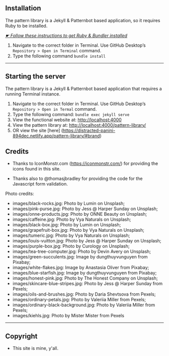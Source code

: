 ## Installation

The pattern library is a Jekyll & Patternbot based application, so it requires Ruby to be installed.

[*☛ Follow these instructions to get Ruby & Bundler installed*](https://learn-the-web.algonquindesign.ca/courses/web-dev-4/install-more-developer-tools/)

1. Navigate to the correct folder in Terminal. Use GitHub Desktop’s `Repository > Open in Terminal` command.
2. Type the following command `bundle install`

---

## Starting the server

The pattern library is a Jekyll & Patternbot based application that requires a running Terminal instance.

1. Navigate to the correct folder in Terminal. Use GitHub Desktop’s `Repository > Open in Termal` command.
2. Type the following command: `bundle exec jekyll serve`
3. View the functional website at: [http://localhost:4000](http://localhost:4000)
4. View the pattern library at: [http://localhost:4000/pattern-library/](http://localhost:4000/pattern-library/)
5. OR view the site [here] (https://distracted-panini-894dec.netlify.app/pattern-library/#brand)

## Credits
- Thanks to IconMonstr.com (https://iconmonstr.com/) for providing the icons found in this site.

- Thanks also to @thomasjbradley for providing the code for the Javascript form validation.


Photo credits:
- images/black-rocks.jpg: Photo by Lumin on Unsplash;
- images/pink-purse.jpg: Photo by Jess @ Harper Sunday on Unsplash;
- images/onne-products.jpg: Photo by ONNE Beauty on Unsplash;
- images/caffeine.jpg: Photo by Vya Naturals on Unsplash;
- images/black-box.jpg: Photo by Lumin on Unsplash;
- images/grapefruit-box.jpg: Photo by Vya Naturals on Unsplash;
- images/tumeric.jpg: Photo by Vya Naturals on Unsplash;
- images/louis-vuitton.jpg: Photo by Jess @ Harper Sunday on Unsplash;
- images/purple-box.jpg: Photo by Curology on Unsplash;
- images/tea-tree-computer.jpg: Photo by Devin Avery on Unsplash;
- images/green-succulents.jpg: Image by dungthuyvunguyen from Pixabay;
- images/white-flakes.jpg: Image by Anastasia Oliver from Pixabay;
- images/blue-starfish.jpg: Image by dungthuyvunguyen from Pixabay;
- images/honest-pink.jpg: Photo by The Honest Company on Unsplash;
- images/skincare-blue-stripes.jpg: Photo by Jess @ Harper Sunday from Pexels;
- images/oils-and-brushes.jpg: Photo by Daria Shevtsova from Pexels;
- images/ordinary-petals.jpg: Photo by Valeriia Miller from Pexels;
- images/ordinary-black-background.jpg: Photo by Valeriia Miller from Pexels;
- images/kiehls.jpg: Photo by Mister Mister from Pexels

---
## Copyright
- This site is mine, y'all.
